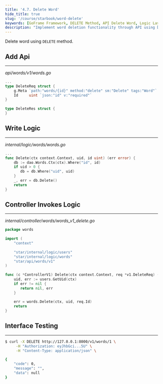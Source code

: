 ```yaml
---
title: '4.7. Delete Word'
hide_title: true
slug: '/course/starbook/word-delete'
keywords: [GoFrame Framework, DELETE Method, API Delete Word, Logic Layer Implementation, Interface Development, Controller Invocation, Request-Response, Context Management, Path Parameter, Database Operation]
description: "Implement word deletion functionality through API using DELETE method to request the deletion of a word with a specified ID. The Logic layer performs database deletion operations based on user ID and word ID, while the Controller layer handles the request and calls the logic to delete the word. Detailed interface testing steps are provided to verify the functionality implementation."
---
```

Delete word using `DELETE` method.
## Add Api
---
*api/words/v1/words.go*
```go
...
type DeleteReq struct {  
    g.Meta `path:"words/{id}" method:"delete" sm:"Delete" tags:"Word"`  
    Id     uint `json:"id" v:"required"`  
}  
  
type DeleteRes struct {  
}
```

## Write Logic
---
*internal/logic/words/words.go*
```go
...
func Delete(ctx context.Context, uid, id uint) (err error) {  
    db := dao.Words.Ctx(ctx).Where("id", id)  
    if uid > 0 {  
       db = db.Where("uid", uid)  
    }  
    _, err = db.Delete()  
    return  
}
```

## Controller Invokes Logic
---
*internal/controller/words/words_v1_delete.go*
```go
package words  
  
import (  
    "context"  
  
    "star/internal/logic/users"
    "star/internal/logic/words"  
    "star/api/words/v1"
)  
  
func (c *ControllerV1) Delete(ctx context.Context, req *v1.DeleteReq) (res *v1.DeleteRes, err error) {  
    uid, err := users.GetUid(ctx)  
    if err != nil {  
       return nil, err  
    }  
  
    err = words.Delete(ctx, uid, req.Id)  
    return  
}
```

## Interface Testing
---
```bash
$ curl -X DELETE http://127.0.0.1:8000/v1/words/1 \
     -H "Authorization: eyJhbGci...5U" \
     -H "Content-Type: application/json" \

{
    "code": 0,
    "message": "",
    "data": null
}
```